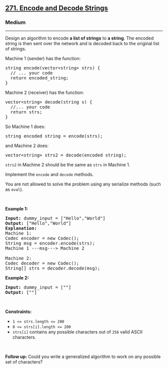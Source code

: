 <h2><a href="https://leetcode.com/problems/encode-and-decode-strings/">271. Encode and Decode Strings</a></h2><h3>Medium</h3><hr><div><p>Design an algorithm to encode <b>a list of strings</b> to <b>a string</b>. The encoded string is then sent over the network and is decoded back to the original list of strings.</p>

<p>Machine 1 (sender) has the function:</p>

<pre>string encode(vector&lt;string&gt; strs) {
  // ... your code
  return encoded_string;
}</pre>
Machine 2 (receiver) has the function:

<pre>vector&lt;string&gt; decode(string s) {
  //... your code
  return strs;
}
</pre>

<p>So Machine 1 does:</p>

<pre>string encoded_string = encode(strs);
</pre>

<p>and Machine 2 does:</p>

<pre>vector&lt;string&gt; strs2 = decode(encoded_string);
</pre>

<p><code>strs2</code> in Machine 2 should be the same as <code>strs</code> in Machine 1.</p>

<p>Implement the <code>encode</code> and <code>decode</code> methods.</p>

<p>You are not allowed to&nbsp;solve the problem using any serialize methods (such as <code>eval</code>).</p>

<p>&nbsp;</p>
<p><strong class="example">Example 1:</strong></p>

<pre><strong>Input:</strong> dummy_input = ["Hello","World"]
<strong>Output:</strong> ["Hello","World"]
<strong>Explanation:</strong>
Machine 1:
Codec encoder = new Codec();
String msg = encoder.encode(strs);
Machine 1 ---msg---&gt; Machine 2

Machine 2:
Codec decoder = new Codec();
String[] strs = decoder.decode(msg);
</pre>

<p><strong class="example">Example 2:</strong></p>

<pre><strong>Input:</strong> dummy_input = [""]
<strong>Output:</strong> [""]
</pre>

<p>&nbsp;</p>
<p><strong>Constraints:</strong></p>

<ul>
	<li><code>1 &lt;= strs.length &lt;= 200</code></li>
	<li><code>0 &lt;= strs[i].length &lt;= 200</code></li>
	<li><code>strs[i]</code> contains any possible characters out of <code>256</code> valid ASCII characters.</li>
</ul>

<p>&nbsp;</p>
<p><strong>Follow up: </strong>Could you write a generalized algorithm to work on any possible set of characters?</p>
</div>